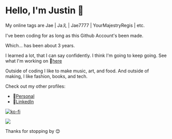 # Hello, I'm Justin 👋

My online tags are Jae | Jaえ | Jae7777 | YourMajestryRegis | etc.

I've been coding for as long as this Github Account's been made.

Which... has been about 3 years.

I learned a lot, that I can say confidently. I think I'm going to keep going. See what I'm working on 🔗[here](https://www.flatlined.gg/mischief)

Outside of coding I like to make music, art, and food. And outside of making, I like fashion, books, and tech.

Check out my other profiles:

- 🔗[Personal](https://www.justin.flatlined.gg/)
- 🔗[LinkedIn](https://www.linkedin.com/in/justin-flatlined/)

[![ko-fi](https://ko-fi.com/img/githubbutton_sm.svg)](https://ko-fi.com/W7W7116IW6)

![](https://komarev.com/ghpvc/?Jae7777&color=212531)

Thanks for stopping by 😊
